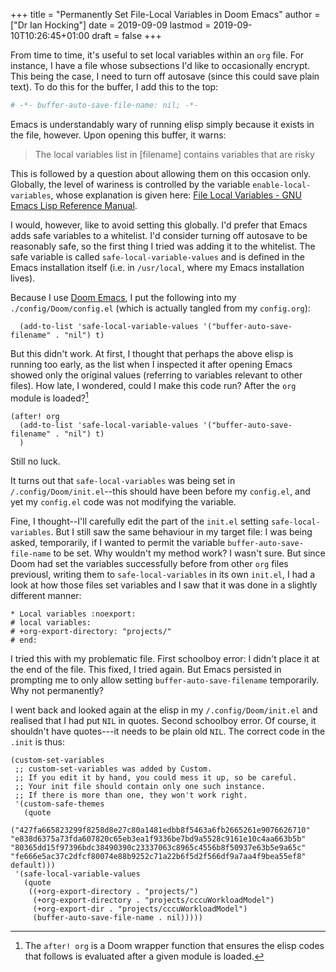 +++
title = "Permanently Set File-Local Variables in Doom Emacs"
author = ["Dr Ian Hocking"]
date = 2019-09-09
lastmod = 2019-09-10T10:26:45+01:00
draft = false
+++

From time to time, it's useful to set local variables within an `org`
file. For instance, I have a file whose subsections I'd like to occasionally
encrypt. This being the case, I need to turn off autosave (since this could save
plain text). To do this for the buffer, I add this to the top:

```org
# -*- buffer-auto-save-file-name: nil; -*-
```

Emacs is understandably wary of running elisp simply because it exists in the
file, however. Upon opening this buffer, it warns:

> The local variables list in [filename] contains variables that are
> risky

This is followed by a question about allowing them on this occasion only.
Globally, the level of wariness is controlled by the variable
`enable-local-variables`, whose explanation is given here: [File Local
Variables - GNU Emacs Lisp Reference Manual](https://www.gnu.org/software/emacs/manual/html%5Fnode/elisp/File-Local-Variables.html#File-Local-Variables).

I would, however, like to avoid setting this globally. I'd prefer that Emacs
adds safe
variables to a whitelist. I'd consider turning off autosave to be reasonably
safe, so the first thing I tried was adding it to the whitelist. The safe variable is called
`safe-local-variable-values` and is defined in the Emacs installation itself (i.e.
in `/usr/local`, where my Emacs installation lives).

Because I use [Doom Emacs](https://github.com/hlissner/doom-emacs), I put the following into my `./config/Doom/config.el` (which is actually tangled
from my `config.org`):

```emacs-lisp
  (add-to-list 'safe-local-variable-values '("buffer-auto-save-filename" . "nil") t)
```

But this didn't work. At first, I thought that perhaps the above elisp is running too
early, as the list when I inspected it after opening Emacs showed only the
original values (referring to variables relevant to other files). How late, I
wondered, could I make this code run? After the `org` module is loaded?[^fn:1]

```emacs-lisp
(after! org
  (add-to-list 'safe-local-variable-values '("buffer-auto-save-filename" . "nil") t)
  )
```

Still no luck.

It turns out that `safe-local-variables` was being set in
`/.config/Doom/init.el`--this should have been before my `config.el`, and yet my
`config.el` code was not modifying the variable.

Fine, I thought--I'll carefully edit the part of the `init.el` setting
`safe-local-variables`. But I still saw the same behaviour in my target file: I
was being asked, temporarily, if I wanted to permit the variable
`buffer-auto-save-file-name` to be set. Why wouldn't my method work? I wasn't
sure. But since Doom had set the variables successfully before from other `org`
files previousl, writing them to `safe-local-variables` in its own `init.el`, I
had a look at how those files set variables and I saw that it was done in a
slightly different manner:

```text
* Local variables :noexport:
# local variables:
# +org-export-directory: "projects/"
# end:
```

I tried this with my problematic file. First schoolboy error: I didn't place
it at the end of the file. This fixed, I tried again. But Emacs persisted in
prompting me to only allow setting `buffer-auto-save-filename` temporarily. Why not permanently?

I went back and looked again at the elisp in my `/.config/Doom/init.el` and
realised that I had put `NIL` in quotes. Second schoolboy error. Of course, it
shouldn't have quotes---it needs to be plain old `NIL`. The correct code in the
`.init` is thus:

```elisp
(custom-set-variables
 ;; custom-set-variables was added by Custom.
 ;; If you edit it by hand, you could mess it up, so be careful.
 ;; Your init file should contain only one such instance.
 ;; If there is more than one, they won't work right.
 '(custom-safe-themes
   (quote
    ("427fa665823299f8258d8e27c80a1481edbb8f5463a6fb2665261e9076626710" "e838d6375a73fda607820c65eb3ea1f9336be7bd9a5528c9161e10c4aa663b5b" "80365dd15f97396bdc38490390c23337063c8965c4556b8f50937e63b5e9a65c" "fe666e5ac37c2dfcf80074e88b9252c71a22b6f5d2f566df9a7aa4f9bea55ef8" default)))
 '(safe-local-variable-values
   (quote
    ((+org-export-directory . "projects/")
     (+org-export-directory . "projects/cccuWorkloadModel")
     (+org-export-dir . "projects/cccuWorkloadModel")
     (buffer-auto-save-file-name . nil)))))
```

[^fn:1]: The `after! org` is a Doom wrapper function that ensures the elisp codes that follows is evaluated after a given module is loaded.
